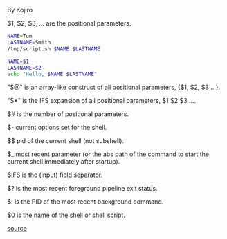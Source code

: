 By Kojiro

$1, $2, $3, ... are the positional parameters.

```bash
NAME=Tom
LASTNAME=Smith
/tmp/script.sh $NAME $LASTNAME
```

```bash
NAME=$1
LASTNAME=$2
echo "Hello, $NAME $LASTNAME"
```

"$@" is an array-like construct of all positional parameters, {$1, $2, $3 ...}.

"$*" is the IFS expansion of all positional parameters, $1 $2 $3 ....

$# is the number of positional parameters.

$- current options set for the shell.

$$ pid of the current shell (not subshell).

$_ most recent parameter (or the abs path of the command to start the current shell immediately after startup).

$IFS is the (input) field separator.

$? is the most recent foreground pipeline exit status.

$! is the PID of the most recent background command.

$0 is the name of the shell or shell script.


[source](https://stackoverflow.com/questions/5163144/what-are-the-special-dollar-sign-shell-variables)